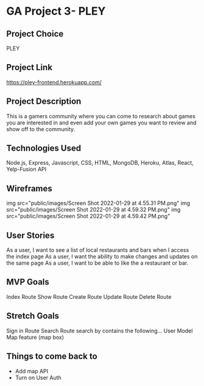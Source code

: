 # GA Project 3- PLEY

## Project Choice
PLEY

## Project Link

https://pley-frontend.herokuapp.com/

## Project Description

This is a gamers community where you can come to research about games you are interested in and even add your own games you want to review and show off to the community.

## Technologies Used

Node.js, Express, Javascript, CSS, HTML, MongoDB, Heroku, Atlas, React, Yelp-Fusion API

## Wireframes
img src="public/images/Screen Shot 2022-01-29 at 4.55.31 PM.png"
img src="public/images/Screen Shot 2022-01-29 at 4.59.32 PM.png"
img src="public/images/Screen Shot 2022-01-29 at 4.59.42 PM.png"


## User Stories
As a user, I want to see a list of local restaurants and bars when I access the index page
As a user, I want the ability to make changes and updates on the same page
As a user, I want to be able to like the a restaurant or bar.

## MVP Goals

Index Route
Show Route
Create Route
Update Route
Delete Route

## Stretch Goals

Sign in Route
Search Route
search by contains the following...
User Model
Map feature (map box)

## Things to come back to

- Add map API
- Turn on User Auth
